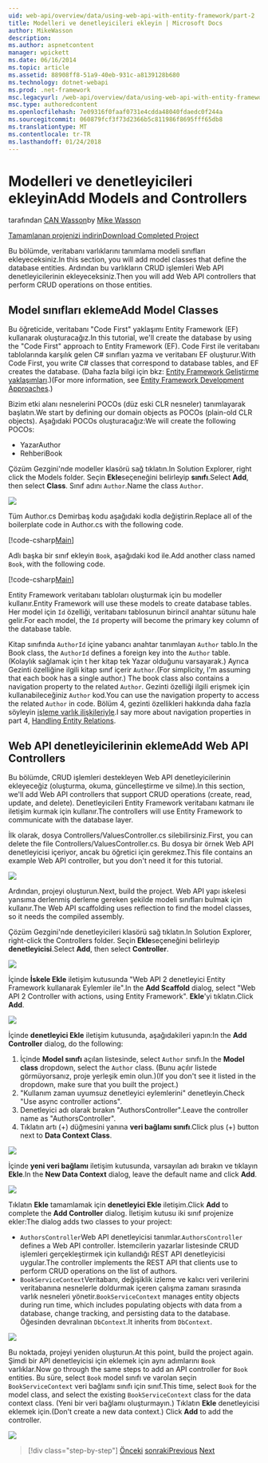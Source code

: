 ```yaml
---
uid: web-api/overview/data/using-web-api-with-entity-framework/part-2
title: Modelleri ve denetleyicileri ekleyin | Microsoft Docs
author: MikeWasson
description: 
ms.author: aspnetcontent
manager: wpickett
ms.date: 06/16/2014
ms.topic: article
ms.assetid: 88908ff8-51a9-40eb-931c-a8139128b680
ms.technology: dotnet-webapi
ms.prod: .net-framework
msc.legacyurl: /web-api/overview/data/using-web-api-with-entity-framework/part-2
msc.type: authoredcontent
ms.openlocfilehash: 7e09316f0faaf0731e4cdda48040fdaedc0f244a
ms.sourcegitcommit: 060879fcf3f73d2366b5c811986f8695fff65db8
ms.translationtype: MT
ms.contentlocale: tr-TR
ms.lasthandoff: 01/24/2018
---
```

<a name="add-models-and-controllers"></a><span data-ttu-id="076aa-102">Modelleri ve denetleyicileri ekleyin</span><span class="sxs-lookup"><span data-stu-id="076aa-102">Add Models and Controllers</span></span>
====================
<span data-ttu-id="076aa-103">tarafından [CAN Wasson](https://github.com/MikeWasson)</span><span class="sxs-lookup"><span data-stu-id="076aa-103">by [Mike Wasson](https://github.com/MikeWasson)</span></span>

[<span data-ttu-id="076aa-104">Tamamlanan projenizi indirin</span><span class="sxs-lookup"><span data-stu-id="076aa-104">Download Completed Project</span></span>](https://github.com/MikeWasson/BookService)

<span data-ttu-id="076aa-105">Bu bölümde, veritabanı varlıklarını tanımlama modeli sınıfları ekleyeceksiniz.</span><span class="sxs-lookup"><span data-stu-id="076aa-105">In this section, you will add model classes that define the database entities.</span></span> <span data-ttu-id="076aa-106">Ardından bu varlıkların CRUD işlemleri Web API denetleyicilerinin ekleyeceksiniz.</span><span class="sxs-lookup"><span data-stu-id="076aa-106">Then you will add Web API controllers that perform CRUD operations on those entities.</span></span>

## <a name="add-model-classes"></a><span data-ttu-id="076aa-107">Model sınıfları ekleme</span><span class="sxs-lookup"><span data-stu-id="076aa-107">Add Model Classes</span></span>

<span data-ttu-id="076aa-108">Bu öğreticide, veritabanı "Code First" yaklaşımı Entity Framework (EF) kullanarak oluşturacağız.</span><span class="sxs-lookup"><span data-stu-id="076aa-108">In this tutorial, we'll create the database by using the "Code First" approach to Entity Framework (EF).</span></span> <span data-ttu-id="076aa-109">Code First ile veritabanı tablolarında karşılık gelen C# sınıfları yazma ve veritabanı EF oluşturur.</span><span class="sxs-lookup"><span data-stu-id="076aa-109">With Code First, you write C# classes that correspond to database tables, and EF creates the database.</span></span> <span data-ttu-id="076aa-110">(Daha fazla bilgi için bkz: [Entity Framework Geliştirme yaklaşımları](https://msdn.microsoft.com/library/ms178359%28v=vs.110%29.aspx#dbfmfcf).)</span><span class="sxs-lookup"><span data-stu-id="076aa-110">(For more information, see [Entity Framework Development Approaches](https://msdn.microsoft.com/library/ms178359%28v=vs.110%29.aspx#dbfmfcf).)</span></span>

<span data-ttu-id="076aa-111">Bizim etki alanı nesnelerini POCOs (düz eski CLR nesneler) tanımlayarak başlatın.</span><span class="sxs-lookup"><span data-stu-id="076aa-111">We start by defining our domain objects as POCOs (plain-old CLR objects).</span></span> <span data-ttu-id="076aa-112">Aşağıdaki POCOs oluşturacağız:</span><span class="sxs-lookup"><span data-stu-id="076aa-112">We will create the following POCOs:</span></span>

- <span data-ttu-id="076aa-113">Yazar</span><span class="sxs-lookup"><span data-stu-id="076aa-113">Author</span></span>
- <span data-ttu-id="076aa-114">Rehberi</span><span class="sxs-lookup"><span data-stu-id="076aa-114">Book</span></span>

<span data-ttu-id="076aa-115">Çözüm Gezgini'nde modeller klasörü sağ tıklatın.</span><span class="sxs-lookup"><span data-stu-id="076aa-115">In Solution Explorer, right click the Models folder.</span></span> <span data-ttu-id="076aa-116">Seçin **Ekle**seçeneğini belirleyip **sınıfı**.</span><span class="sxs-lookup"><span data-stu-id="076aa-116">Select **Add**, then select **Class**.</span></span> <span data-ttu-id="076aa-117">Sınıf adını `Author`.</span><span class="sxs-lookup"><span data-stu-id="076aa-117">Name the class `Author`.</span></span>

![](part-2/_static/image1.png)

<span data-ttu-id="076aa-118">Tüm Author.cs Demirbaş kodu aşağıdaki kodla değiştirin.</span><span class="sxs-lookup"><span data-stu-id="076aa-118">Replace all of the boilerplate code in Author.cs with the following code.</span></span>

[!code-csharp[Main](part-2/samples/sample1.cs)]

<span data-ttu-id="076aa-119">Adlı başka bir sınıf ekleyin `Book`, aşağıdaki kod ile.</span><span class="sxs-lookup"><span data-stu-id="076aa-119">Add another class named `Book`, with the following code.</span></span>

[!code-csharp[Main](part-2/samples/sample2.cs)]

<span data-ttu-id="076aa-120">Entity Framework veritabanı tabloları oluşturmak için bu modeller kullanır.</span><span class="sxs-lookup"><span data-stu-id="076aa-120">Entity Framework will use these models to create database tables.</span></span> <span data-ttu-id="076aa-121">Her model için `Id` özelliği, veritabanı tablosunun birincil anahtar sütunu hale gelir.</span><span class="sxs-lookup"><span data-stu-id="076aa-121">For each model, the `Id` property will become the primary key column of the database table.</span></span>

<span data-ttu-id="076aa-122">Kitap sınıfında `AuthorId` içine yabancı anahtar tanımlayan `Author` tablo.</span><span class="sxs-lookup"><span data-stu-id="076aa-122">In the Book class, the `AuthorId` defines a foreign key into the `Author` table.</span></span> <span data-ttu-id="076aa-123">(Kolaylık sağlamak için t her kitap tek Yazar olduğunu varsayarak.) Ayrıca Gezinti özelliğine ilgili kitap sınıf içerir `Author`.</span><span class="sxs-lookup"><span data-stu-id="076aa-123">(For simplicity, I'm assuming that each book has a single author.) The book class also contains a navigation property to the related `Author`.</span></span> <span data-ttu-id="076aa-124">Gezinti özelliği ilgili erişmek için kullanabileceğiniz `Author` kod.</span><span class="sxs-lookup"><span data-stu-id="076aa-124">You can use the navigation property to access the related `Author` in code.</span></span> <span data-ttu-id="076aa-125">Bölüm 4, gezinti özellikleri hakkında daha fazla söyleyin [işleme varlık ilişkileriyle](part-4.md).</span><span class="sxs-lookup"><span data-stu-id="076aa-125">I say more about navigation properties in part 4, [Handling Entity Relations](part-4.md).</span></span>

## <a name="add-web-api-controllers"></a><span data-ttu-id="076aa-126">Web API denetleyicilerinin ekleme</span><span class="sxs-lookup"><span data-stu-id="076aa-126">Add Web API Controllers</span></span>

<span data-ttu-id="076aa-127">Bu bölümde, CRUD işlemleri destekleyen Web API denetleyicilerinin ekleyeceğiz (oluşturma, okuma, güncelleştirme ve silme).</span><span class="sxs-lookup"><span data-stu-id="076aa-127">In this section, we'll add Web API controllers that support CRUD operations (create, read, update, and delete).</span></span> <span data-ttu-id="076aa-128">Denetleyicileri Entity Framework veritabanı katmanı ile iletişim kurmak için kullanır.</span><span class="sxs-lookup"><span data-stu-id="076aa-128">The controllers will use Entity Framework to communicate with the database layer.</span></span>

<span data-ttu-id="076aa-129">İlk olarak, dosya Controllers/ValuesController.cs silebilirsiniz.</span><span class="sxs-lookup"><span data-stu-id="076aa-129">First, you can delete the file Controllers/ValuesController.cs.</span></span> <span data-ttu-id="076aa-130">Bu dosya bir örnek Web API denetleyicisi içeriyor, ancak bu öğretici için gerekmez.</span><span class="sxs-lookup"><span data-stu-id="076aa-130">This file contains an example Web API controller, but you don't need it for this tutorial.</span></span>

![](part-2/_static/image2.png)

<span data-ttu-id="076aa-131">Ardından, projeyi oluşturun.</span><span class="sxs-lookup"><span data-stu-id="076aa-131">Next, build the project.</span></span> <span data-ttu-id="076aa-132">Web API yapı iskelesi yansıma derlenmiş derleme gereken şekilde modeli sınıfları bulmak için kullanır.</span><span class="sxs-lookup"><span data-stu-id="076aa-132">The Web API scaffolding uses reflection to find the model classes, so it needs the compiled assembly.</span></span>

<span data-ttu-id="076aa-133">Çözüm Gezgini'nde denetleyicileri klasörü sağ tıklatın.</span><span class="sxs-lookup"><span data-stu-id="076aa-133">In Solution Explorer, right-click the Controllers folder.</span></span> <span data-ttu-id="076aa-134">Seçin **Ekle**seçeneğini belirleyip **denetleyicisi**.</span><span class="sxs-lookup"><span data-stu-id="076aa-134">Select **Add**, then select **Controller**.</span></span>

![](part-2/_static/image3.png)

<span data-ttu-id="076aa-135">İçinde **İskele Ekle** iletişim kutusunda "Web API 2 denetleyici Entity Framework kullanarak Eylemler ile".</span><span class="sxs-lookup"><span data-stu-id="076aa-135">In the **Add Scaffold** dialog, select "Web API 2 Controller with actions, using Entity Framework".</span></span> <span data-ttu-id="076aa-136">**Ekle**'yi tıklatın.</span><span class="sxs-lookup"><span data-stu-id="076aa-136">Click **Add**.</span></span>

![](part-2/_static/image4.png)

<span data-ttu-id="076aa-137">İçinde **denetleyici Ekle** iletişim kutusunda, aşağıdakileri yapın:</span><span class="sxs-lookup"><span data-stu-id="076aa-137">In the **Add Controller** dialog, do the following:</span></span>

1. <span data-ttu-id="076aa-138">İçinde **Model sınıfı** açılan listesinde, select `Author` sınıfı.</span><span class="sxs-lookup"><span data-stu-id="076aa-138">In the **Model class** dropdown, select the `Author` class.</span></span> <span data-ttu-id="076aa-139">(Bunu açılır listede görmüyorsanız, proje yerleşik emin olun.)</span><span class="sxs-lookup"><span data-stu-id="076aa-139">(If you don't see it listed in the dropdown, make sure that you built the project.)</span></span>
2. <span data-ttu-id="076aa-140">"Kullanım zaman uyumsuz denetleyici eylemlerini" denetleyin.</span><span class="sxs-lookup"><span data-stu-id="076aa-140">Check "Use async controller actions".</span></span>
3. <span data-ttu-id="076aa-141">Denetleyici adı olarak bırakın &quot;AuthorsController&quot;.</span><span class="sxs-lookup"><span data-stu-id="076aa-141">Leave the controller name as &quot;AuthorsController&quot;.</span></span>
4. <span data-ttu-id="076aa-142">Tıklatın artı (+) düğmesini yanına **veri bağlamı sınıfı**.</span><span class="sxs-lookup"><span data-stu-id="076aa-142">Click plus (+) button next to **Data Context Class**.</span></span>

![](part-2/_static/image5.png)

<span data-ttu-id="076aa-143">İçinde **yeni veri bağlamı** iletişim kutusunda, varsayılan adı bırakın ve tıklayın **Ekle**.</span><span class="sxs-lookup"><span data-stu-id="076aa-143">In the **New Data Context** dialog, leave the default name and click **Add**.</span></span>

![](part-2/_static/image6.png)

<span data-ttu-id="076aa-144">Tıklatın **Ekle** tamamlamak için **denetleyici Ekle** iletişim.</span><span class="sxs-lookup"><span data-stu-id="076aa-144">Click **Add** to complete the **Add Controller** dialog.</span></span> <span data-ttu-id="076aa-145">İletişim kutusu iki sınıf projenize ekler:</span><span class="sxs-lookup"><span data-stu-id="076aa-145">The dialog adds two classes to your project:</span></span>

- <span data-ttu-id="076aa-146">`AuthorsController`Web API denetleyicisi tanımlar.</span><span class="sxs-lookup"><span data-stu-id="076aa-146">`AuthorsController` defines a Web API controller.</span></span> <span data-ttu-id="076aa-147">İstemcilerin yazarlar listesinde CRUD işlemleri gerçekleştirmek için kullandığı REST API denetleyicisi uygular.</span><span class="sxs-lookup"><span data-stu-id="076aa-147">The controller implements the REST API that clients use to perform CRUD operations on the list of authors.</span></span>
- <span data-ttu-id="076aa-148">`BookServiceContext`Veritabanı, değişiklik izleme ve kalıcı veri verilerini veritabanına nesnelerle doldurmak içeren çalışma zamanı sırasında varlık nesneleri yönetir.</span><span class="sxs-lookup"><span data-stu-id="076aa-148">`BookServiceContext` manages entity objects during run time, which includes populating objects with data from a database, change tracking, and persisting data to the database.</span></span> <span data-ttu-id="076aa-149">Öğesinden devralınan `DbContext`.</span><span class="sxs-lookup"><span data-stu-id="076aa-149">It inherits from `DbContext`.</span></span>

![](part-2/_static/image7.png)

<span data-ttu-id="076aa-150">Bu noktada, projeyi yeniden oluşturun.</span><span class="sxs-lookup"><span data-stu-id="076aa-150">At this point, build the project again.</span></span> <span data-ttu-id="076aa-151">Şimdi bir API denetleyicisi için eklemek için aynı adımlarını `Book` varlıklar.</span><span class="sxs-lookup"><span data-stu-id="076aa-151">Now go through the same steps to add an API controller for `Book` entities.</span></span> <span data-ttu-id="076aa-152">Bu süre, select `Book` model sınıfı ve varolan seçin `BookServiceContext` veri bağlamı sınıfı için sınıf.</span><span class="sxs-lookup"><span data-stu-id="076aa-152">This time, select `Book` for the model class, and select the existing `BookServiceContext` class for the data context class.</span></span> <span data-ttu-id="076aa-153">(Yeni bir veri bağlamı oluşturmayın.) Tıklatın **Ekle** denetleyicisi eklemek için.</span><span class="sxs-lookup"><span data-stu-id="076aa-153">(Don't create a new data context.) Click **Add** to add the controller.</span></span>

![](part-2/_static/image8.png)

>[!div class="step-by-step"]
<span data-ttu-id="076aa-154">[Önceki](part-1.md)
[sonraki](part-3.md)</span><span class="sxs-lookup"><span data-stu-id="076aa-154">[Previous](part-1.md)
[Next](part-3.md)</span></span>
